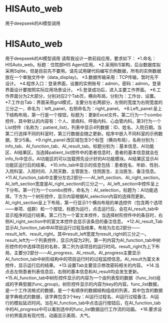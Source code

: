 # HISAuto_web
用于deepseek的AI模型调用
# HISAuto_web
用于deepseek的AI模型调用
请帮我设计一款前段应用，要求如下：
*1.命名：HISAuto_web。标题：住院部HIS Agent应用。
*2.采用B/S架构，后台数据库拟采用Sqlite，但是目前先不要用。请先试用硬代码编写示例数据，所有的实例数据放在一个单独文件中（data_display)。
*3.数据传输采用：TCP传输，暂时先不设计。
*4.程序入口：登录界面，设置的实例账号：admin，密码：admin。登录界面设计要按照实际应用场景设计。
*5.登录成功后，进入主要工作界面。
*6.工作界面分为2大部分，分别对应2个Tab页，横向布局，分别为：工作台、设置。
*7.工作台Tab：界面采用grid模式，主要分左右两部分，左侧的宽度为右侧宽度的三分之一，命名为：left_panel，右侧命名为：right_panel。
*8.Left_panel:呈上下结构布局，第一行是一个按钮，标题为：更新Excel文件。第二行为一个combo控件，其中默认的内容有：个人、肾病科、呼吸内科、心血管内科。第3行为一个List控件（名称为：patient_list)，列表中显示4列数据：ID、姓名、入院日期。当第二行选择不同的科室时，第三行数据会随之更新。程序中嵌入不同科室的示例数据，至少5条。
*9.right_panel:改区域包含3个标签（横向布局），名称分别为：info_tab、AI_function_tab、AI_result_tab。标题分别为：基本信息、AI功能区、AI结果区。当选择patient_list控件中的患者信息时，患者的基本信息就会在info_fo中显示。AI功能区的可以加载预先设计好的AI功能模块。AI结果区显示AI功能区运行后的结果。
*10.info_tab中显示的信息包括：患者姓名、年龄、性别、入院科室、入院时间、入院天数、主管医生、住院医生、主治医生、备注信息。
*11.AI_function_tab中主要分左右2部分——AI_left_section、AI_right_section。AI_left_section宽度是AI_right_section的三分之一。AI_left_section中控件呈上下分布。第一行为一个combo控件，命名为：AI_selection，标题为：AI功能选择。下方为一个树形控件，显示内容根据AI_selection内容的选择而更新。AI_right_section呈上下布局，第一行显示1个横向布局的单选控件（包含两个选项——单项、组群）和一个按钮，标题为运行，点击运行后，会在AI_result_tab中显示程序的运行结果。第二行为一个富文本控件，当选择树形控件中的条目时，右侧AI_right_section中的富文本控件会显示该条目的备注信息。
*12.AI_result_Tab显示AI_function_tab中AI项目运行过程及结果，布局为左右2部分——result_left、result_right。其中result_left宽度为result_right的三分之一。result_left为一个列表控件，显示内容为2列，第一列内容为AI_function_tab中树形控件的中选择项目的名称，第二列为该项目的运行时间。result_right为上下布局，主要分2部分——AI_progress、AI_result。AI_progress主要显示AI_function_tab中树形结构中的项目运行时的过程监控信息。AI_result为富文本控件，显示运行后的结果。
*13.设置Tab主要显示修改密码相关的内容。
*14.当点击左侧患者列表信息后，右侧的基本信息和AI_result均会发生更新。
*15.AI_function_tab中树形控件显示的内容为一个由列表型的数据（func_list)组成的字典型据(func_group)。树形控件显示的内容为key的内容。func_list数据，是一个工作流格式的数据，是一个有顺序的数据结构组成的列表，其中包含的数据是字典格式的数据，该字典包含3个key：AI运行过程名、AI运行过程备注、AI运行的模拟延迟时间。当在AI_function_tab中点击运行按钮后，在AI_function_tab中的AI_progress中可以看到选中的func_list数据运行工作流的动画。
*16.要求设计的界面具有现代性，动画显示美观、大气。
